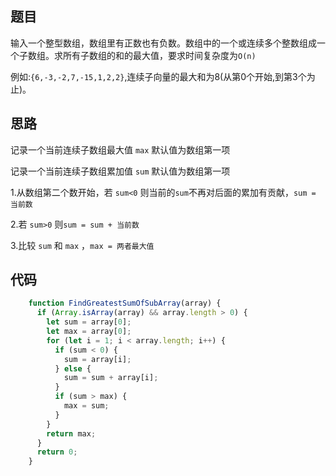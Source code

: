 ## 题目

输入一个整型数组，数组里有正数也有负数。数组中的一个或连续多个整数组成一个子数组。求所有子数组的和的最大值，要求时间复杂度为`O(n)`

例如:`{6,-3,-2,7,-15,1,2,2}`,连续子向量的最大和为8(从第0个开始,到第3个为止)。

## 思路

记录一个当前连续子数组最大值 `max` 默认值为数组第一项

记录一个当前连续子数组累加值 `sum` 默认值为数组第一项

1.从数组第二个数开始，若 `sum<0` 则当前的`sum`不再对后面的累加有贡献，`sum = 当前数`

2.若 `sum>0` 则`sum = sum + 当前数`

3.比较 `sum` 和 `max` ，`max = 两者最大值`

## 代码

```js
    function FindGreatestSumOfSubArray(array) {
      if (Array.isArray(array) && array.length > 0) {
        let sum = array[0];
        let max = array[0];
        for (let i = 1; i < array.length; i++) {
          if (sum < 0) {
            sum = array[i];
          } else {
            sum = sum + array[i];
          }
          if (sum > max) {
            max = sum;
          }
        }
        return max;
      }
      return 0;
    }
```